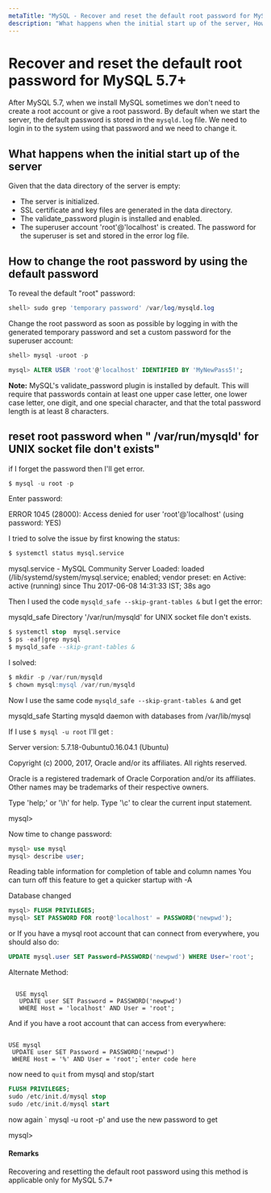 ```yaml
---
metaTitle: "MySQL - Recover and reset the default root password for MySQL 5.7+"
description: "What happens when the initial start up of the server, How to change the root password by using the default password, reset root password when  /var/run/mysqld' for UNIX socket file don't exists"
---
```


# Recover and reset the default root password for MySQL 5.7+


After MySQL 5.7, when we install MySQL sometimes we don't need to create a root account or give a root password. By default when we start the server, the default password is stored in the `mysqld.log` file. We need to login in to the system using that password and we need to change it.



## What happens when the initial start up of the server


Given that the data directory of the server is empty:

- The server is initialized.
- SSL certificate and key files are generated in the data directory.
- The validate_password plugin is installed and enabled.
- The superuser account 'root'@'localhost' is created. The password for the superuser is set and stored in the error log file.



## How to change the root password by using the default password


To reveal the default "root" password:

```sql
shell> sudo grep 'temporary password' /var/log/mysqld.log

```

Change the root password as soon as possible by logging in with the generated temporary password and set a custom password for the superuser account:

```sql
shell> mysql -uroot -p 

mysql> ALTER USER 'root'@'localhost' IDENTIFIED BY 'MyNewPass5!'; 

```

**Note:** MySQL's validate_password plugin is installed by default. This will require that passwords contain at least one upper case letter, one lower case letter, one digit, and one special character, and that the total password length is at least 8 characters.



## reset root password when " /var/run/mysqld' for UNIX socket file don't exists"


if I forget the password then I'll get error.

```sql
$ mysql -u root -p    

```

Enter password:

ERROR 1045 (28000): Access denied for user 'root'@'localhost' (using password: YES)

I tried to solve the issue by first knowing the status:

```sql
$ systemctl status mysql.service

```

mysql.service - MySQL Community Server
Loaded: loaded (/lib/systemd/system/mysql.service; enabled; vendor preset: en
Active: active (running) since Thu 2017-06-08 14:31:33 IST; 38s ago

Then I used the code `mysqld_safe --skip-grant-tables &` but I get the error:

> 
mysqld_safe Directory '/var/run/mysqld' for UNIX socket file don't exists.


```sql
$ systemctl stop  mysql.service
$ ps -eaf|grep mysql
$ mysqld_safe --skip-grant-tables &

```

> 
I solved:


```sql
$ mkdir -p /var/run/mysqld
$ chown mysql:mysql /var/run/mysqld

```

Now I use the same code `mysqld_safe --skip-grant-tables &` and get

> 
mysqld_safe Starting mysqld daemon with databases from /var/lib/mysql


If I use `$ mysql -u root` I'll get :

Server version: 5.7.18-0ubuntu0.16.04.1 (Ubuntu)

Copyright (c) 2000, 2017, Oracle and/or its affiliates. All rights reserved.

Oracle is a registered trademark of Oracle Corporation and/or its
affiliates. Other names may be trademarks of their respective
owners.

Type 'help;' or '\h' for help. Type '\c' to clear the current input statement.

mysql>

> 
Now time to change password:


```sql
mysql> use mysql
mysql> describe user;

```

Reading table information for completion of table and column names
You can turn off this feature to get a quicker startup with -A

Database changed

```sql
mysql> FLUSH PRIVILEGES;
mysql> SET PASSWORD FOR root@'localhost' = PASSWORD('newpwd');

```

or If you have a mysql root account that can connect from everywhere, you should also do:

```sql
UPDATE mysql.user SET Password=PASSWORD('newpwd') WHERE User='root';

```

Alternate Method:

```

  USE mysql
   UPDATE user SET Password = PASSWORD('newpwd')
   WHERE Host = 'localhost' AND User = 'root';

```

And if you have a root account that can access from everywhere:

```

USE mysql
 UPDATE user SET Password = PASSWORD('newpwd')
 WHERE Host = '%' AND User = 'root';`enter code here

```

now need to `quit` from mysql and stop/start

```sql
FLUSH PRIVILEGES;
sudo /etc/init.d/mysql stop
sudo /etc/init.d/mysql start

```

now again ` mysql -u root -p' and use the new password to get

> 
mysql>




#### Remarks


Recovering and resetting the default root password using this method is applicable only for MySQL 5.7+

